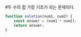 #두 수의 합
가장 기초가 되는 문제이다.
```js
function solution(num1, num2) {
    const answer = (num1 + num2);
    return answer;
}
```
